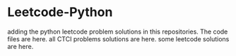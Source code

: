 # Leetcode-Python
adding the python leetcode problem solutions in this repositories. 
The code files are here.
all CTCI problems solutions are here.
some leetcode solutions are here.




































































































































































































































































































































































































































































































































































































































































































































































































































































































































































































































